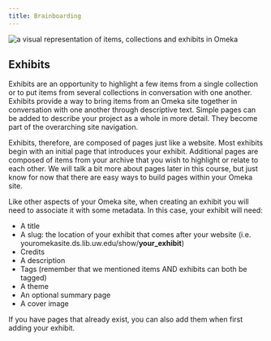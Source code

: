 ```yaml
---
title: Brainboarding
---
```


<img src="/course-in-a-box/img/omeka_exhibits.png" alt="a visual representation of items, collections and exhibits in Omeka" class="img-fluid">

## Exhibits

Exhibits are an opportunity to highlight a few items from a single collection or to put items from several collections in conversation with one another. Exhibits provide a way to bring items from an Omeka site together in conversation with one another through descriptive text. Simple pages can be added to describe your project as a whole in more detail. They become part of the overarching site navigation.

Exhibits, therefore, are composed of pages just like a website. Most exhibits begin with an initial page that introduces your exhibit. Additional pages are composed of items from your archive that you wish to highlight or relate to each other. We will talk a bit more about pages later in this course, but just know for now that there are easy ways to build pages within your Omeka site.

Like other aspects of your Omeka site, when creating an exhibit you will need to associate it with some metadata. In this case, your exhibit will need:
- A title
- A slug: the location of your exhibit that comes after your website (i.e. youromekasite.ds.lib.uw.edu/show/**your_exhibit**)
- Credits
- A description
- Tags (remember that we mentioned items AND exhibits can both be tagged)
- A theme
- An optional summary page
- A cover image

If you have pages that already exist, you can also add them when first adding your exhibit.
